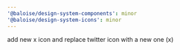 ```yaml
---
'@baloise/design-system-components': minor
'@baloise/design-system-icons': minor
---
```


add new x icon and replace twitter icon with a new one (x)
